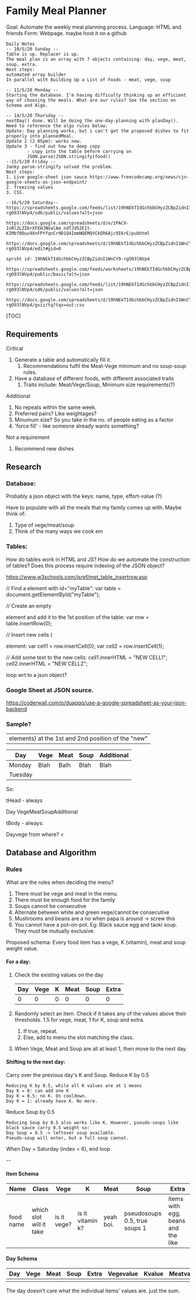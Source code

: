 # Family Meal Planner

Goal: Automate the weekly meal planning process.
Language: HTML and friends
Form: Webpage. maybe host it on a github

```
Daily Notes
-- 10/5/20 Sunday --
Table is up. Replacer is up.
The meal plan is an array with 7 objects containing: day, vege, meat, soup, extra.
Next steps:
automated array builder
In parallel with Building Up a List of Foods - meat, vege, soup

-- 11/5/20 Monday --
Starting the database. I'm having difficulty thinking up an efficient way of choosing the meals. What are our rules? See the section on Schema and Algo.

-- 14/5/20 Thursday --
nextDay() done. Will be doing the one-day-planning with planDay(). Need to reference the algo rules below. 
Update: Day planning works, but i can't get the proposed dishes to fit properly into plannedMeal. 
Update 2 (2.05pm): works now.
Update 3 - find out how to deep copy
		- copy into the table before carrying on
		JSON.parse(JSON.stringify(food))
--15/5/20 Friday --
Janky parse-stringify solved the problem.
Next steps:
1. Live google-sheet json sauce https://www.freecodecamp.org/news/cjn-google-sheets-as-json-endpoint/
2. freezing values
3. CSS.

--16/5/20 Saturday--
https://spreadsheets.google.com/feeds/list/19hNEkTIdGchbbCHyzZCBpZidnI1WnCY9-rgO93lNVp4/od6/public/values?alt=json

https://docs.google.com/spreadsheets/d/e/2PACX-1vRl2LZIbrXFEHJNUalAm_ndTJd52E1t-KIMbf0Duu9XnFPYfqnCr9D1Q4ImmNQEMQVCkER6Ajc9I6rE/pubhtml

https://docs.google.com/spreadsheets/d/19hNEkTIdGchbbCHyzZCBpZidnI1WnCY9-rgO93lNVp4/edit#gid=0

sprsht id: 19hNEkTIdGchbbCHyzZCBpZidnI1WnCY9-rgO93lNVp4

https://spreadsheets.google.com/feeds/worksheets/19hNEkTIdGchbbCHyzZCBpZidnI1WnCY9-rgO93lNVp4/public/basic?alt=json

https://spreadsheets.google.com/feeds/list/19hNEkTIdGchbbCHyzZCBpZidnI1WnCY9-rgO93lNVp4/od6/public/values?alt=json

https://docs.google.com/spreadsheets/d/19hNEkTIdGchbbCHyzZCBpZidnI1WnCY9-rgO93lNVp4/gviz/tq?tqx=out:csv
```

[TOC]



## Requirements

Critical

1. Generate a table and automatically fill it.
   1. Recommendations fulfil the Meat-Vege minimum and no soup-soup rules.
2. Have a database of different foods, with different associated traits
   1. Traits include: Meat/Vege/Soup, Minimum size requirements(?)

Additional

1. No repeats within the same week.
2. Preferred pairs? Like weightages?
3. Minumum size? So you take in the no. of people eating as a factor
4. 'force fill' - like someone already wants something?

Not a requirement

1. Recommend new dishes

## Research

### Database:

Probably a json object with the keys: name, type, effort-value (?) 

Have to populate with all the meals that my family comes up with. Maybe think of:

1. Type of vege/meat/soup
2. Think of the many ways we cook em

### Tables:

How do tables work in HTML and JS?
How do we automate the construction of tables?
Does this process require indexing of the JSON object?

https://www.w3schools.com/jsref/met_table_insertrow.asp

// Find a <table> element with id="myTable":
var table = document.getElementById("myTable");

// Create an empty <tr> element and add it to the 1st position of the table:
var row = table.insertRow(0);

// Insert new cells (<td> elements) at the 1st and 2nd position of the "new" <tr> element:
var cell1 = row.insertCell(0);
var cell2 = row.insertCell(1);

// Add some text to the new cells:
 cell1.innerHTML = "NEW CELL1";
cell2.innerHTML = "NEW CELL2"; 

loop wrt to a json object?

### Google Sheet at JSON source. 

https://coderwall.com/p/duapqq/use-a-google-spreadsheet-as-your-json-backend 

### Sample?

| Day     | Vege | Meat | Soup | Additional |
| ------- | ---- | ---- | ---- | ---------- |
| Monday  | Blah | Balh | Blah | Blah       |
| Tuesday |      |      |      |            |


So:

tHead - always 

<th>Day</th> <th>Vege</th><th>Meat</th><th>Soup</th><th>Additional</th>

tBody - always:

<tr>

<td> Day</td><td>vege from where? </td><

## Database and Algorithm

### Rules

What are the rules when deciding the menu? 

1. There must be vege and meat in the menu.
2. There must be enough food for the family
3. Soups cannot be consecutive
4. Alternate between white and green vege/cannot be consecutive
5. Mushrooms and beans are a no when papa is around -> screw this
6. You cannot have a pot-on-pot. Eg: Black sauce egg and taoki soup. They must be mutually exclusive.

Proposed schema:
Every food item has a vege, K (vitamin), meat and soup weight value.

#### For a day:

1. Check the existing values on the day

   | Day  | Vege | K    | Meat | Soup | Extra |
   | ---- | ---- | ---- | ---- | ---- | ----- |
   | 0    | 0    | 0    | 0    | 0    | 0     |

   

2. Randomly select an item. Check if it takes any of the values above their thresholds. 1.5 for vege, meat, 1 for K, soup and extra.

   1. If true, repeat.
   2. Else, add to menu the slot matching the class.

3. When Vege, Meat and Soup are all at least 1, then move to the next day.

#### Shifting to the next day:

Carry over the previous day's K and Soup. Reduce K by 0.5 

```
Reducing K by 0.5, while all K values are at 1 means 
Day K = 0: can add one K
Day K = 0.5: no K. On cooldown.
Day K = 1: already have K. No more.
```

Reduce Soup by 0.5

```
Reducing Soup by 0.5 also works like K. However, pseudo-soups like black sauce carry 0.5 weight so:
Day Soup = 0.5 -> leftover soup available. 
Pseudo-soup will enter, but a full soup cannot.
```

When Day = Saturday (index = 6), end loop.

--

#### Item Schema

| Name      | Class                   | Vege        | K                | Meat      | Soup                          | Extra                              |
| --------- | ----------------------- | ----------- | ---------------- | --------- | ----------------------------- | ---------------------------------- |
| food name | which slot will it take | is it vege? | is it vitamin k? | yeah boi. | pseudosoups 0.5, true soups 1 | items with egg, beans and the like |

#### Day Schema

| Day  | Vege | Meat | Soup | Extra | Vegevalue | Kvalue | Meatvalue | SoupValue | ExtraValue |
| ---- | ---- | ---- | ---- | ----- | --------- | ------ | --------- | --------- | ---------- |
|      |      |      |      |       |           |        |           |           |            |

The day doesn't care what the individual items' values are. just the sum.